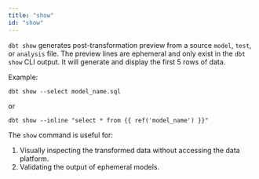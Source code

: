 ```yaml
---
title: "show"
id: "show"
---
```


`dbt show` generates post-transformation preview from a source `model`, `test`, or `analysis` file. The preview lines are ephemeral and only exist in the `dbt show` CLI output. It will generate and display the first 5 rows of data.

Example:

```
dbt show --select model_name.sql
```
or
```
dbt show --inline "select * from {{ ref('model_name') }}"
```
The `show` command is useful for:

1. Visually inspecting the transformed data without accessing the data platform. 
2. Validating the output of ephemeral models.


